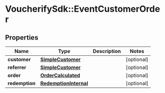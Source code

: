 # VoucherifySdk::EventCustomerOrder

## Properties

| Name | Type | Description | Notes |
| ---- | ---- | ----------- | ----- |
| **customer** | [**SimpleCustomer**](SimpleCustomer.md) |  | [optional] |
| **referrer** | [**SimpleCustomer**](SimpleCustomer.md) |  | [optional] |
| **order** | [**OrderCalculated**](OrderCalculated.md) |  | [optional] |
| **redemption** | [**RedemptionInternal**](RedemptionInternal.md) |  | [optional] |

